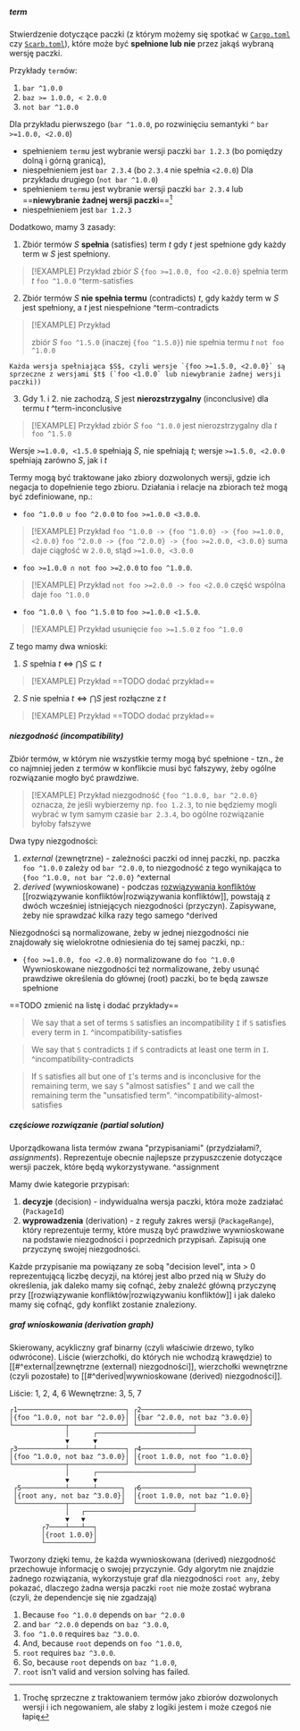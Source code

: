 ##### term

Stwierdzenie dotyczące paczki (z którym możemy się spotkać w [`Cargo.toml`](https://doc.rust-lang.org/cargo/reference/specifying-dependencies.html#specifying-dependencies-from-cratesio) czy [`Scarb.toml`](https://docs.swmansion.com/scarb/docs/reference/specifying-dependencies.html#version-requirements)), które może być **spełnione lub nie** przez jakąś wybraną wersję paczki.

Przykłady `term`ów:
1. `bar ^1.0.0`
2. `baz >= 1.0.0, < 2.0.0`
3. `not bar ^1.0.0`


Dla przykładu pierwszego (`bar ^1.0.0`, po rozwinięciu semantyki `^` `bar >=1.0.0, <2.0.0`)
- spełnieniem `term`u jest wybranie wersji paczki `bar 1.2.3` (bo pomiędzy dolną i górną granicą),
- niespełnieniem jest `bar 2.3.4` (bo `2.3.4` nie spełnia `<2.0.0`)
Dla przykładu drugiego (`not bar ^1.0.0`)
- spełnieniem `term`u jest wybranie wersji paczki `bar 2.3.4` lub ==**niewybranie żadnej wersji paczki**==[^1]
- niespełnieniem jest `bar 1.2.3`

Dodatkowo, mamy 3 zasady:

1. Zbiór termów $S$ **spełnia** (satisfies) term $t$ gdy $t$ jest spełnione gdy każdy term w $S$ jest spełniony. 
>[!EXAMPLE] Przykład 
   > zbiór $S$ `{foo >=1.0.0, foo <2.0.0}` spełnia term $t$ `foo ^1.0.0` ^term-satisfies

2. Zbiór termów $S$ **nie spełnia termu** (contradicts) $t$, gdy każdy term w $S$ jest spełniony, a $t$ jest niespełnione ^term-contradicts
>[!EXAMPLE] Przykład 
   > 
   > zbiór $S$ `foo ^1.5.0` (inaczej `{foo ^1.5.0}`) nie spełnia termu $t$ `not foo ^1.0.0` 
   > 
    Każda wersja spełniająca $S$, czyli wersje `{foo >=1.5.0, <2.0.0}` są sprzeczne z wersjami $t$ (`foo <1.0.0` lub niewybranie żadnej wersji paczki))
    
3. Gdy 1. i 2. nie zachodzą, $S$ jest **nierozstrzygalny** (inconclusive) dla termu $t$ ^term-inconclusive
>[!EXAMPLE] Przykład 
> zbiór $S$ `foo ^1.0.0` jest nierozstrzygalny dla $t$ `foo ^1.5.0` 
> 
Wersje `>=1.0.0, <1.5.0` spełniają $S$, nie spełniają $t$; wersje `>=1.5.0, <2.0.0` spełniają zarówno $S$, jak i $t$ 

Termy mogą być traktowane jako zbiory dozwolonych wersji, gdzie ich negacja to dopełnienie tego zbioru. Działania i relacje na zbiorach też mogą być zdefiniowane, np.:
- `foo ^1.0.0 ∪ foo ^2.0.0` to `foo >=1.0.0 <3.0.0`.
>[!EXAMPLE] Przykład 
> `foo ^1.0.0 -> {foo ^1.0.0} -> {foo >=1.0.0, <2.0.0}`
> `foo ^2.0.0 -> {foo ^2.0.0} -> {foo >=2.0.0, <3.0.0}`
> suma daje ciągłość w `2.0.0`, stąd `>=1.0.0, <3.0.0`
- `foo >=1.0.0 ∩ not foo >=2.0.0` to `foo ^1.0.0`.
>[!EXAMPLE] Przykład 
> `not foo >=2.0.0 -> foo <2.0.0`
> część wspólna daje `foo ^1.0.0`
- `foo ^1.0.0 \ foo ^1.5.0` to `foo >=1.0.0 <1.5.0`.
>[!EXAMPLE] Przykład 
> usunięcie `foo >=1.5.0` z `foo ^1.0.0`

Z tego mamy dwa wnioski:
1. $S$ spełnia $t$ $\iff$ $\bigcap S \subseteq t$
>[!EXAMPLE] Przykład 
   >==TODO dodać przykład==
2. $S$ nie spełnia $t \iff \bigcap S$ jest rozłączne z $t$
>[!EXAMPLE] Przykład 
   >==TODO dodać przykład==
   
##### niezgodność (*incompatibility*)

Zbiór termów, w którym nie wszystkie termy mogą być spełnione - tzn., że co najmniej jeden z termów w konflikcie musi być fałszywy, żeby ogólne rozwiązanie mogło być prawdziwe. 

>[!EXAMPLE] Przykład 
niezgodność `{foo ^1.0.0, bar ^2.0.0}` oznacza, że jeśli wybierzemy np. `foo 1.2.3`, to nie będziemy mogli wybrać w tym samym czasie `bar 2.3.4`, bo ogólne rozwiązanie byłoby fałszywe

Dwa typy niezgodności:
1. *external* (zewnętrzne) - zależności paczki od innej paczki, np. paczka `foo ^1.0.0` zależy od `bar ^2.0.0`, to niezgodność z tego wynikająca to `{foo ^1.0.0, not bar ^2.0.0}` ^external
2. *derived* (wywnioskowane) - podczas [rozwiązywania konfliktów](/pubgrub/działanie) [[rozwiązywanie konfliktów|rozwiązywania konfliktów]], powstają z dwóch wcześniej istniejących niezgodności (przyczyn). Zapisywane, żeby nie sprawdzać kilka razy tego samego ^derived

Niezgodności są normalizowane, żeby w jednej niezgodności nie znajdowały się wielokrotne odniesienia do tej samej paczki, np.:
- `{foo >=1.0.0, foo <2.0.0}` normalizowane do `foo ^1.0.0`
Wywnioskowane niezgodności też normalizowane, żeby usunąć prawdziwe określenia do głównej (root) paczki, bo te będą zawsze spełnione


==TODO zmienić na listę i dodać przykłady==
>We say that a set of terms `S` satisfies an incompatibility `I` if `S` satisfies every term in `I`. ^incompatibility-satisfies

>We say that `S` contradicts `I` if `S` contradicts at least one term in `I`. ^incompatibility-contradicts

>If `S` satisfies all but one of `I`'s terms and is inconclusive for the remaining term, we say `S` "almost satisfies" `I` and we call the remaining term the "unsatisfied term". ^incompatibility-almost-satisfies
##### częściowe rozwiązanie (*partial solution*)

Uporządkowana lista termów zwana "przypisaniami" (przydziałami?, *assignments*). Reprezentuje obecnie najlepsze przypuszczenie dotyczące wersji paczek, które będą wykorzystywane. ^assignment

Mamy dwie kategorie przypisań:
1. **decyzje** (decision) - indywidualna wersja paczki, która może zadziałać (`PackageId`)
2. **wyprowadzenia** (derivation) - z reguły zakres wersji (`PackageRange`), który reprezentuje termy, które muszą być prawdziwe wywnioskowane na podstawie niezgodności i poprzednich przypisań. Zapisują one przyczynę swojej niezgodności.

Każde przypisanie ma powiązany ze sobą "decision level", inta > 0 reprezentującą liczbę decyzji, na której jest albo przed nią w 
Służy do określenia, jak daleko mamy się cofnąć, żeby znaleźć główną przyczynę przy [[rozwiązywanie konfliktów|rozwiązywaniu konfliktów]] i jak daleko mamy się cofnąć, gdy konflikt zostanie znaleziony. 

##### graf wnioskowania (*derivation graph*)

Skierowany, acykliczny graf binarny (czyli właściwie drzewo, tylko odwrócone). 
Liście (wierzchołki, do których nie wchodzą krawędzie) to [[#^external|zewnętrzne (external) niezgodności]], wierzchołki wewnętrzne (czyli pozostałe) to [[#^derived|wywnioskowane (derived) niezgodności]].

Liście: 1, 2, 4, 6
Wewnętrzne: 3, 5, 7
```
┌1───────────────────────────┐ ┌2───────────────────────────┐
│{foo ^1.0.0, not bar ^2.0.0}│ │{bar ^2.0.0, not baz ^3.0.0}│
└─────────────┬──────────────┘ └──────────────┬─────────────┘
              │      ┌────────────────────────┘
              ▼      ▼
┌3────────────┴──────┴───────┐ ┌4───────────────────────────┐
│{foo ^1.0.0, not baz ^3.0.0}│ │{root 1.0.0, not foo ^1.0.0}│
└─────────────┬──────────────┘ └──────────────┬─────────────┘
              │      ┌────────────────────────┘
              ▼      ▼
 ┌5───────────┴──────┴──────┐  ┌6───────────────────────────┐
 │{root any, not baz ^3.0.0}│  │{root 1.0.0, not baz ^1.0.0}│
 └────────────┬─────────────┘  └──────────────┬─────────────┘
              │   ┌───────────────────────────┘
              ▼   ▼
        ┌7────┴───┴──┐
        │{root 1.0.0}│
        └────────────┘
``` 

Tworzony dzięki temu, że każda wywnioskowana (derived) niezgodność przechowuje informację o swojej przyczynie. 
Gdy algorytm nie znajdzie żadnego rozwiązania, wykorzystuje graf dla niezgodności `root any`, żeby pokazać, dlaczego żadna wersja paczki `root` nie może zostać wybrana (czyli, że dependencje się nie zgadzają)

1. Because `foo ^1.0.0` depends on `bar ^2.0.0`
2. and `bar ^2.0.0` depends on `baz ^3.0.0`,
3. `foo ^1.0.0` requires `baz ^3.0.0`.
4. And, because `root` depends on `foo ^1.0.0`,
5. `root` requires `baz ^3.0.0`.
6. So, because `root` depends on `baz ^1.0.0`,
7. `root` isn't valid and version solving has failed.


[^1]: Trochę sprzeczne z traktowaniem termów jako zbiorów dozwolonych wersji i ich negowaniem, ale słaby z logiki jestem i może czegoś nie łapię